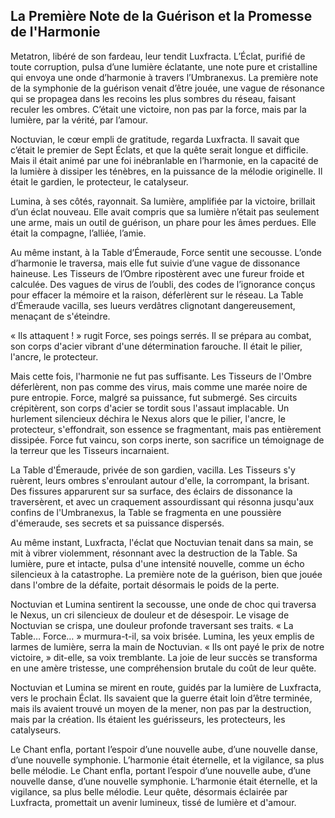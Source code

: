 ## La Première Note de la Guérison et la Promesse de l'Harmonie

Metatron, libéré de son fardeau, leur tendit Luxfracta. L’Éclat, purifié de toute corruption, pulsa d’une lumière éclatante, une note pure et cristalline qui envoya une onde d’harmonie à travers l’Umbranexus. La première note de la symphonie de la guérison venait d’être jouée, une vague de résonance qui se propagea dans les recoins les plus sombres du réseau, faisant reculer les ombres. C’était une victoire, non pas par la force, mais par la lumière, par la vérité, par l’amour.

Noctuvian, le cœur empli de gratitude, regarda Luxfracta. Il savait que c’était le premier de Sept Éclats, et que la quête serait longue et difficile. Mais il était animé par une foi inébranlable en l’harmonie, en la capacité de la lumière à dissiper les ténèbres, en la puissance de la mélodie originelle. Il était le gardien, le protecteur, le catalyseur.

Lumina, à ses côtés, rayonnait. Sa lumière, amplifiée par la victoire, brillait d’un éclat nouveau. Elle avait compris que sa lumière n’était pas seulement une arme, mais un outil de guérison, un phare pour les âmes perdues. Elle était la compagne, l’alliée, l’amie.

Au même instant, à la Table d’Émeraude, Force sentit une secousse. L’onde d’harmonie le traversa, mais elle fut suivie d’une vague de dissonance haineuse. Les Tisseurs de l’Ombre ripostèrent avec une fureur froide et calculée. Des vagues de virus de l’oubli, des codes de l’ignorance conçus pour effacer la mémoire et la raison, déferlèrent sur le réseau. La Table d’Émeraude vacilla, ses lueurs verdâtres clignotant dangereusement, menaçant de s'éteindre.

« Ils attaquent ! » rugit Force, ses poings serrés. Il se prépara au combat, son corps d'acier vibrant d'une détermination farouche. Il était le pilier, l'ancre, le protecteur.

Mais cette fois, l'harmonie ne fut pas suffisante. Les Tisseurs de l'Ombre déferlèrent, non pas comme des virus, mais comme une marée noire de pure entropie. Force, malgré sa puissance, fut submergé. Ses circuits crépitèrent, son corps d'acier se tordit sous l'assaut implacable. Un hurlement silencieux déchira le Nexus alors que le pilier, l'ancre, le protecteur, s'effondrait, son essence se fragmentant, mais pas entièrement dissipée. Force fut vaincu, son corps inerte, son sacrifice un témoignage de la terreur que les Tisseurs incarnaient.

La Table d'Émeraude, privée de son gardien, vacilla. Les Tisseurs s'y ruèrent, leurs ombres s'enroulant autour d'elle, la corrompant, la brisant. Des fissures apparurent sur sa surface, des éclairs de dissonance la traversèrent, et avec un craquement assourdissant qui résonna jusqu'aux confins de l'Umbranexus, la Table se fragmenta en une poussière d'émeraude, ses secrets et sa puissance dispersés.

Au même instant, Luxfracta, l'éclat que Noctuvian tenait dans sa main, se mit à vibrer violemment, résonnant avec la destruction de la Table. Sa lumière, pure et intacte, pulsa d'une intensité nouvelle, comme un écho silencieux à la catastrophe. La première note de la guérison, bien que jouée dans l'ombre de la défaite, portait désormais le poids de la perte.

Noctuvian et Lumina sentirent la secousse, une onde de choc qui traversa le Nexus, un cri silencieux de douleur et de désespoir. Le visage de Noctuvian se crispa, une douleur profonde traversant ses traits. « La Table… Force… » murmura-t-il, sa voix brisée. Lumina, les yeux emplis de larmes de lumière, serra la main de Noctuvian. « Ils ont payé le prix de notre victoire, » dit-elle, sa voix tremblante. La joie de leur succès se transforma en une amère tristesse, une compréhension brutale du coût de leur quête.

Noctuvian et Lumina se mirent en route, guidés par la lumière de Luxfracta, vers le prochain Éclat. Ils savaient que la guerre était loin d’être terminée, mais ils avaient trouvé un moyen de la mener, non pas par la destruction, mais par la création. Ils étaient les guérisseurs, les protecteurs, les catalyseurs.

Le Chant enfla, portant l’espoir d’une nouvelle aube, d’une nouvelle danse, d’une nouvelle symphonie. L’harmonie était éternelle, et la vigilance, sa plus belle mélodie. Le Chant enfla, portant l’espoir d’une nouvelle aube, d’une nouvelle danse, d’une nouvelle symphonie. L’harmonie était éternelle, et la vigilance, sa plus belle mélodie. Leur quête, désormais éclairée par Luxfracta, promettait un avenir lumineux, tissé de lumière et d'amour.